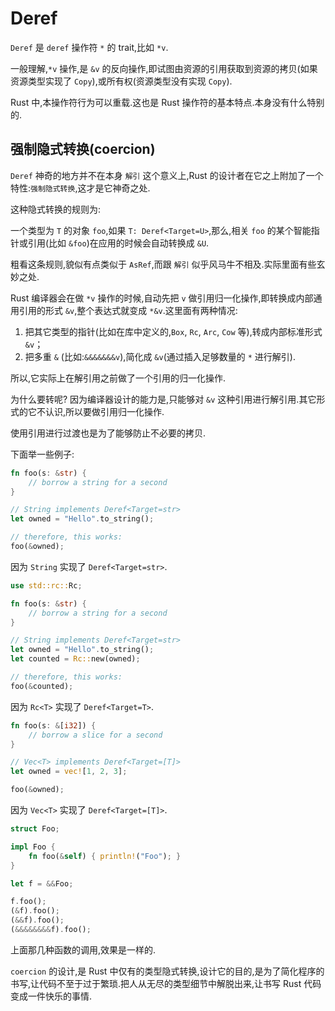 
# Deref

`Deref` 是 `deref` 操作符 `*` 的 trait,比如 `*v`.

一般理解,`*v` 操作,是 `&v` 的反向操作,即试图由资源的引用获取到资源的拷贝(如果资源类型实现了 `Copy`),或所有权(资源类型没有实现 `Copy`).

Rust 中,本操作符行为可以重载.这也是 Rust 操作符的基本特点.本身没有什么特别的.

## 强制隐式转换(coercion)

`Deref` 神奇的地方并不在本身 `解引` 这个意义上,Rust 的设计者在它之上附加了一个特性:`强制隐式转换`,这才是它神奇之处.

这种隐式转换的规则为:

一个类型为 `T` 的对象 `foo`,如果 `T: Deref<Target=U>`,那么,相关 `foo` 的某个智能指针或引用(比如 `&foo`)在应用的时候会自动转换成 `&U`.

粗看这条规则,貌似有点类似于 `AsRef`,而跟 `解引` 似乎风马牛不相及.实际里面有些玄妙之处.

Rust 编译器会在做 `*v` 操作的时候,自动先把 `v` 做引用归一化操作,即转换成内部通用引用的形式 `&v`,整个表达式就变成 `*&v`.这里面有两种情况:

1. 把其它类型的指针(比如在库中定义的,`Box`, `Rc`, `Arc`, `Cow` 等),转成内部标准形式 `&v`；
2. 把多重 `&` (比如:`&&&&&&&v`),简化成 `&v`(通过插入足够数量的 `*` 进行解引).

所以,它实际上在解引用之前做了一个引用的归一化操作.

为什么要转呢? 因为编译器设计的能力是,只能够对 `&v` 这种引用进行解引用.其它形式的它不认识,所以要做引用归一化操作.

使用引用进行过渡也是为了能够防止不必要的拷贝.

下面举一些例子:

```rust
fn foo(s: &str) {
    // borrow a string for a second
}

// String implements Deref<Target=str>
let owned = "Hello".to_string();

// therefore, this works:
foo(&owned);
```
因为 `String` 实现了 `Deref<Target=str>`.

```rust
use std::rc::Rc;

fn foo(s: &str) {
    // borrow a string for a second
}

// String implements Deref<Target=str>
let owned = "Hello".to_string();
let counted = Rc::new(owned);

// therefore, this works:
foo(&counted);
```
因为 `Rc<T>` 实现了 `Deref<Target=T>`.

```rust
fn foo(s: &[i32]) {
    // borrow a slice for a second
}

// Vec<T> implements Deref<Target=[T]>
let owned = vec![1, 2, 3];

foo(&owned);
```
因为 `Vec<T>` 实现了 `Deref<Target=[T]>`.

```rust
struct Foo;

impl Foo {
    fn foo(&self) { println!("Foo"); }
}

let f = &&Foo;

f.foo();
(&f).foo();
(&&f).foo();
(&&&&&&&&f).foo();
```
上面那几种函数的调用,效果是一样的.


`coercion` 的设计,是 Rust 中仅有的类型隐式转换,设计它的目的,是为了简化程序的书写,让代码不至于过于繁琐.把人从无尽的类型细节中解脱出来,让书写 Rust 代码变成一件快乐的事情.
